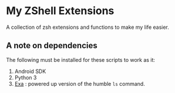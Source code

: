 # My ZShell Extensions

A collection of zsh extensions and functions to make my life easier.

## A note on dependencies

The following must be installed for these scripts to work as it:

1. Android SDK
2. Python 3
3. [Exa](https://github.com/ogham/exa)  : powered up version of the humble `ls` command.
